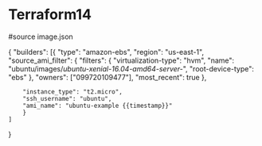 # Terraform14
#source image.json

{
    "builders": [{
        "type": "amazon-ebs",
        "region": "us-east-1",
        "source_ami_filter": {
            "filters": {
                "virtualization-type": "hvm",
                "name": "ubuntu/images/*ubuntu-xenial-16.04-amd64-server-*",
                "root-device-type": "ebs"
        },
            "owners": ["099720109477"],
            "most_recent": true
        },
        
        "instance_type": "t2.micro",
        "ssh_username": "ubuntu",
        "ami_name": "ubuntu-example {{timestamp}}"
        }
    ]
}
